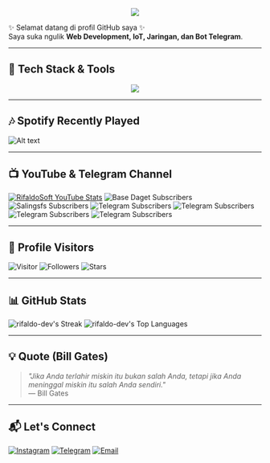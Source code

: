 <p align="center">
  <img src="https://capsule-render.vercel.app/api?type=waving&color=0:0000FF,100:00000&height=200&section=header&text=👋%20Hi%20there,%20I'm%20Aldo!&fontSize=40&fontAlignY=35&animation=fadeIn&fontColor=black" />
</p>

✨ Selamat datang di profil GitHub saya ✨  
Saya suka ngulik **Web Development, IoT, Jaringan, dan Bot Telegram**.  

---

## 🚀 Tech Stack & Tools  
<p align="center">
  <img src="https://skillicons.dev/icons?i=html,css,js,php,laravel,python,arduino,linux,git,vercel,netlify,cloudflare,wordpress,mysql,sqlite,postgres,docker,kali,debian,ubuntu,nginx,replit " />
</p>

---

## 🎶 Spotify Recently Played
![Alt text](https://spotify-recently-played-readme.vercel.app/api?user=31kv7awkkrnno3543sfsvxmfcjtu&unique={true|1|on|yes})

---

## 📺 YouTube & Telegram Channel
[![RifaldoSoft YouTube Stats](https://youtube-stats-card.vercel.app/api?channelid=UCLmWpq_1Trhh5FS9P_v_SdA&theme=dark)](https://www.youtube.com/channel/UCLmWpq_1Trhh5FS9P_v_SdA)
![Base Daget Subscribers](https://img.shields.io/endpoint?url=https://tg.sumanjay.workers.dev/basedaget)
![Salingsfs Subscribers](https://img.shields.io/endpoint?url=https://tg.sumanjay.workers.dev/salingsfs)
![Telegram Subscribers](https://img.shields.io/endpoint?url=https://tg.sumanjay.workers.dev/dagetpink)
![Telegram Subscribers](https://img.shields.io/endpoint?url=https://tg.sumanjay.workers.dev/mutualanrp)
![Telegram Subscribers](https://img.shields.io/endpoint?url=https://tg.sumanjay.workers.dev/aldosoft)
![Telegram Subscribers](https://img.shields.io/endpoint?url=https://tg.sumanjay.workers.dev/thr_spay)

---

## 👀 Profile Visitors
![Visitor](https://komarev.com/ghpvc/?username=Rifaldo-dev&label=Visitor&color=ff69b4&style=flat)
![Followers](https://img.shields.io/github/followers/Rifaldo-dev?label=Followers&style=social)
![Stars](https://img.shields.io/github/stars/Rifaldo-dev?affiliations=OWNER%2CCOLLABORATOR&style=social)

---

## 📊 GitHub Stats
![rifaldo-dev's Streak](https://github-readme-streak-stats.herokuapp.com/?user=rifaldo-dev&theme=vue-dark&hide_border=false)
![rifaldo-dev's Top Languages](https://github-readme-stats.vercel.app/api/top-langs/?username=rifaldo-dev&theme=vue-dark&show_icons=true&hide_border=false&layout=compact)

---

## 💡 Quote (Bill Gates)
> *"Jika Anda terlahir miskin itu bukan salah Anda, tetapi jika Anda meninggal miskin itu salah Anda sendiri."*  
— Bill Gates

---

## 📬 Let's Connect
[![Instagram](https://img.shields.io/badge/Instagram-E4405F?style=for-the-badge&logo=instagram&logoColor=white)](https://instagram.com/rifaldo.dev)
[![Telegram](https://img.shields.io/badge/Telegram-2CA5E0?style=for-the-badge&logo=telegram&logoColor=white)](https://t.me/aku_aldo)
[![Email](https://img.shields.io/badge/Email-D14836?style=for-the-badge&logo=gmail&logoColor=white)](mailto:muhammadrifaldosaputra@gmail.com)
